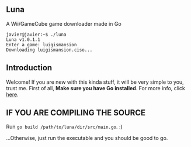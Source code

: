 ## Luna
A Wii/GameCube game downloader made in Go

```
javier@javier:~$ ./luna
Luna v1.0.1.1
Enter a game: luigismansion 
Downloading luigismansion.ciso...
```

## Introduction

Welcome! If you are new with this kinda stuff, it will be very simple to you, trust me.
First of all, **Make sure you have Go installed**. 
For more info, click [here](https://golang.org/dl/).

**IF YOU ARE COMPILING THE SOURCE**
---
Run `go build /path/to/luna/dir/src/main.go`. :) 

...Otherwise, just run the executable and you should be good to go.
